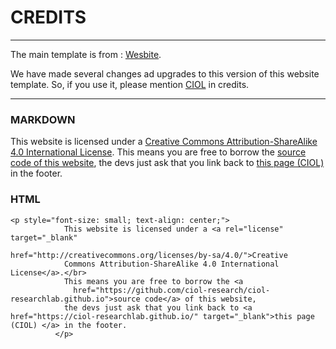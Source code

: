 # CREDITS
------

The main template is from : [Wesbite](#).

We have made several changes ad upgrades to this version of this website template. 
So, if you use it, please mention [CIOL](https://ciol-researchlab.github.io/) in credits.

---

### MARKDOWN
This website is licensed under a [Creative Commons Attribution-ShareAlike 4.0 International License](http://creativecommons.org/licenses/by-sa/4.0/).
This means you are free to borrow the [source code of this website](https://github.com/ciol-research/ciol-researchlab.github.io), the devs just ask that you link back to [this page (CIOL)](https://ciol-researchlab.github.io/) in the footer.

### HTML
```
<p style="font-size: small; text-align: center;">
            This website is licensed under a <a rel="license" target="_blank"
                                                href="http://creativecommons.org/licenses/by-sa/4.0/">Creative
            Commons Attribution-ShareAlike 4.0 International License</a>.</br>
            This means you are free to borrow the <a
              href="https://github.com/ciol-research/ciol-researchlab.github.io">source code</a> of this website,
            the devs just ask that you link back to <a href="https://ciol-researchlab.github.io/" target="_blank">this page (CIOL) </a> in the footer.
          </p>
```


